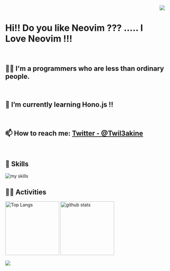 <!-- 1. GitHub usernameを変更 -->
<div align="right">
  <img src="https://komarev.com/ghpvc/?username=Twil3akine" />
</div>


<!-- 2. プロフィールや連絡先を変更 -->
# Hi!! Do you like Neovim ??? .....  I Love Neovim !!!

<br>

## 🧑‍💻 I'm a programmers who are less than ordinary people.

<br>

## 🌱 I’m currently learning Hono.js !!

<br>

## 📫 How to reach me: [Twitter - @Twil3akine](https://twitter.com/Twil3akine)
<br>


<!-- 3. 好きな技術スタックに変更 -->
<!-- ライトモート：theme=light, ダークモート：theme=dark -->
<!-- アイコンの選択肢一覧：https://arc.net/l/quote/zizyykfh -->
## 🌱 Skills
<img alt="my skills" src="https://skillicons.dev/icons?theme=dark&perline=7&i=py,c,html,css,js,ts,react,next,rust" />
<br>


<!-- 4. GitHub usernameを変更, 2箇所 -->
<!-- ライトモート：theme=light, ダークモート：theme=vue-dark  -->
## 🏃‍♀️ Activities
<div align="left"> 
  <img alt="Top Langs" height="170px" src="https://github-readme-stats.vercel.app/api?username=Twil3akine&theme=vue-dark&layout=compact" />
  <img alt="github stats" height="170px" src="https://github-readme-stats.vercel.app/api/top-langs/?username=Twil3akine&theme=vue-dark&layout=compact" />
</div>

![](https://github-profile-summary-cards.vercel.app/api/cards/profile-details?username=Twil3akine&theme=monokai)
